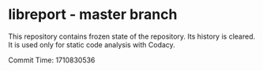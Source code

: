 # libreport - master branch

This repository contains frozen state of the repository.
Its history is cleared. It is used only for static code
analysis with Codacy.

Commit Time: 1710830536